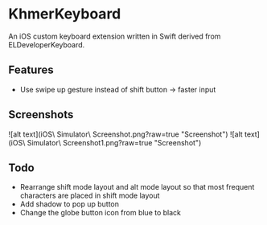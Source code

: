 KhmerKeyboard
===================

An iOS custom keyboard extension written in Swift derived from ELDeveloperKeyboard. 

Features
------------

* Use swipe up gesture instead of shift button -> faster input

## Screenshots

![alt text](iOS\ Simulator\ Screenshot.png?raw=true "Screenshot")
![alt text](iOS\ Simulator\ Screenshot1.png?raw=true "Screenshot")

Todo
-------------

* Rearrange shift mode layout and alt mode layout so that most frequent characters are placed in shift mode layout
* Add shadow to pop up button
* Change the globe button icon from blue to black